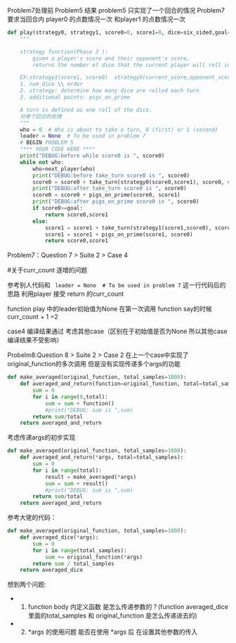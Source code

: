 Problem7处理前 Problem5 结果
problem5 只实现了一个回合的情况
Problem7 要求当回合内 player0 的点数情况一次 和player1 的点数情况一次
``` python
def play(strategy0, strategy1, score0=0, score1=0, dice=six_sided,goal=GOAL_SCORE, say=silence):
    """

    strategy function(Phase 3 ):
        given a player's score and their opponent's score,
        returns the number of dice that the current player will roll in the turn.

    EX:strategy1(score1, score0)  strategyX(current_score,opponent_score)
    1. num_dice \\ order
    2. strategy: determine how many dice are rolled each turn
    3. additional points: pigs_on_prime

    A turn is defined as one roll of the dice.
    对单个回合的处理
    """
    who = 0  # Who is about to take a turn, 0 (first) or 1 (second)
    leader = None  # To be used in problem 7
    # BEGIN PROBLEM 5
    "*** YOUR CODE HERE ***"
    print("DEBUG:before while score0 is ", score0)
    while not who:
        who=next_player(who)
        print("DEBUG:before take_turn score0 is ", score0)
        score0 = score0 + take_turn(strategy0(score0,score1), score0, score1, dice, goal)#此处再用=设置defalut value会影响play() argumens的传递
        print("DEBUG:after take_turn score0 is ", score0)
        score0 = score0 + pigs_on_prime(score0, score1)
        print("DEBUG:after pigs_on_prime score0 is ", score0)
        if score0>=goal:
            return score0,score1
        else:
            score1 = score1 + take_turn(strategy1(score1,score0), score1, score0, dice, goal)
            score1 = score1 + pigs_on_prime(score1, score0)
            return score0,score1
```

Problem7：Question 7 > Suite 2 > Case 4

#关于curr_count 逐增的问题

参考别人代码和 ` leader = None  # To be used in problem 7` 这一行代码后的思路
利用player 接受 return 的curr_count 

function play 中的leader初始值为None 在第一次调用 function say的时候 
curr_count + 1 =2

case4 编译结果通过 考虑其他case（区别在于初始值是否为None 所以其他case编译结果不受影响）

Probelm8:Question 8 > Suite 2 > Case 2
在上一个case中实现了original_function的多次调用 但是没有实现传递多个args的功能
``` python
def make_averaged(original_function, total_samples=1000):
    def averaged_and_return(function=original_function, total=total_samples):
        sum = 0
        for i in range(0,total):
            sum = sum + function()
            #print("DEBUG: sum is ",sum)
        return sum/total
    return averaged_and_return
```

考虑传递args的初步实现
``` python
def make_averaged(original_function, total_samples=1000):
    def averaged_and_return(*args, total=total_samples):
        sum = 0
        for i in range(total):
            result = make_averaged(*args)
            sum = sum + result()
            #print("DEBUG: sum is ",sum)
        return sum/total
    return averaged_and_return
```

参考大佬的代码：
``` python
def make_averaged(original_function, total_samples=1000):
    def averaged_dice(*args):
        sum = 0
        for i in range(total_samples):
            sum += original_function(*args)
        return sum / total_samples
    return averaged_dice
```

想到两个问题:
- 1. function body 内定义函数 是怎么传递参数的？(function averaged_dice 里面的total_samples 和 original_function 是怎么传递进去的)
- 2. *args 的使用问题 能否在使用 *args 后 在设置其他参数的传入 